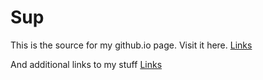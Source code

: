 # Sup

This is the source for my github.io page. Visit it here.
<a href="https://kacevoid.github.io">Links</a>

And additional links to my stuff
<a href="https://linktr.ee/KaceVOID">Links</a>
